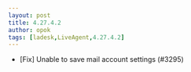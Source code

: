 ```yaml
---
layout: post
title: 4.27.4.2
author: opok
tags: [ladesk,LiveAgent,4.27.4.2]
---
```


- [Fix] Unable to save mail account settings (#3295)
